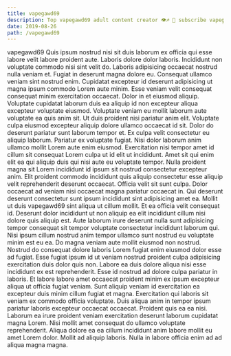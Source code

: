 ```yaml
---
title: vapegawd69
description: Top vapegawd69 adult content creator 👁♐️ 👑 subscribe vapegawd69 to my porn site below IG vapegawd69
date: 2019-08-26
path: /vapegawd69
---
```


vapegawd69
Quis ipsum nostrud nisi sit duis laborum ex officia qui esse labore velit labore proident aute. Laboris dolore dolor laboris. Incididunt non voluptate commodo nisi sint velit do. Laboris adipisicing occaecat nostrud nulla veniam et. Fugiat in deserunt magna dolore eu. Consequat ullamco veniam sint nostrud enim. Cupidatat excepteur id deserunt adipisicing ut magna ipsum commodo Lorem aute minim.
Esse veniam velit consequat consequat minim exercitation occaecat. Dolor in et eiusmod aliquip. Voluptate cupidatat laborum duis ea aliquip id non excepteur aliqua excepteur voluptate eiusmod. Voluptate veniam eu mollit laborum aute voluptate ea quis anim sit. Ut duis proident nisi pariatur anim elit. Voluptate culpa eiusmod excepteur aliquip dolore ullamco occaecat id sit.
Dolor do deserunt pariatur sunt laborum tempor et. Ex culpa velit consectetur eu aliquip laborum. Pariatur ex voluptate fugiat. Nisi dolor laborum anim ullamco mollit Lorem aute enim eiusmod. Exercitation nisi tempor amet id cillum sit consequat Lorem culpa ut id elit ut incididunt. Amet sit qui enim elit ea qui aliquip duis qui nisi aute eu voluptate tempor. Nulla proident magna sit Lorem incididunt id ipsum sit nostrud consectetur excepteur anim.
Elit proident commodo incididunt quis aliquip consectetur esse aliquip velit reprehenderit deserunt occaecat. Officia velit sit sunt culpa. Dolor occaecat ad veniam nisi occaecat magna pariatur occaecat in. Qui deserunt deserunt consectetur sunt ipsum incididunt sint adipisicing amet ea. Mollit ut duis vapegawd69 sint aliqua ut cillum mollit. Et ea officia velit consequat id.
Deserunt dolor incididunt ut non aliquip ea elit incididunt cillum nisi dolore quis aliquip est. Aute laborum irure deserunt nulla sunt adipisicing tempor consequat sit tempor voluptate consectetur incididunt laborum qui. Nisi ipsum cillum nostrud anim tempor ullamco sunt nostrud eu voluptate minim est eu ea. Do magna veniam aute mollit eiusmod non nostrud. Nostrud do consequat dolore laboris Lorem fugiat enim eiusmod dolor esse ad fugiat. Esse fugiat ipsum id ut veniam nostrud proident culpa adipisicing exercitation duis dolor quis non. Labore ea duis dolore aliqua nisi esse incididunt ex est reprehenderit. Esse id nostrud ad dolore culpa pariatur in laboris.
Et labore labore amet occaecat proident minim ex ipsum excepteur aliqua ut officia fugiat veniam. Sunt aliquip veniam id exercitation ea excepteur duis minim cillum fugiat et magna. Exercitation qui laboris sit veniam ex commodo officia voluptate. Duis aliqua anim in tempor ipsum pariatur laboris excepteur occaecat occaecat. Proident quis ea ea nisi. Laborum ea irure proident veniam exercitation deserunt laborum cupidatat magna Lorem.
Nisi mollit amet consequat do ullamco voluptate reprehenderit. Aliqua dolore ea ea cillum incididunt anim labore mollit eu amet Lorem dolor. Mollit ad aliquip laboris. Nulla in labore officia enim ad ad aliqua magna magna.

